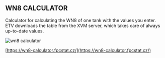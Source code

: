 ## WN8 CALCULATOR 
Calculator for calculating the WN8 of one tank with the values you enter. ETV downloads the table from the XVM server, which takes care of always up-to-date values.

![wn8 calculator](https://fpcstat.cz/img/WN8Calaculator2_2.png)

[https://wn8-calculator.fpcstat.cz/](https://wn8-calculator.fpcstat.cz/)
